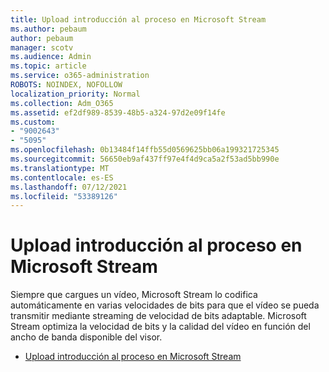 ```yaml
---
title: Upload introducción al proceso en Microsoft Stream
ms.author: pebaum
author: pebaum
manager: scotv
ms.audience: Admin
ms.topic: article
ms.service: o365-administration
ROBOTS: NOINDEX, NOFOLLOW
localization_priority: Normal
ms.collection: Adm_O365
ms.assetid: ef2df989-8539-48b5-a324-97d2e09f14fe
ms.custom:
- "9002643"
- "5095"
ms.openlocfilehash: 0b13484f14ffb55d0569625bb06a199321725345
ms.sourcegitcommit: 56650eb9af437ff97e4f4d9ca5a2f53ad5bb990e
ms.translationtype: MT
ms.contentlocale: es-ES
ms.lasthandoff: 07/12/2021
ms.locfileid: "53389126"
---
```

# <a name="upload-process-overview-in-microsoft-stream"></a>Upload introducción al proceso en Microsoft Stream

Siempre que cargues un vídeo, Microsoft Stream lo codifica automáticamente en varias velocidades de bits para que el vídeo se pueda transmitir mediante streaming de velocidad de bits adaptable. Microsoft Stream optimiza la velocidad de bits y la calidad del vídeo en función del ancho de banda disponible del visor.

- [Upload introducción al proceso en Microsoft Stream](/stream/upload-process-overview)
